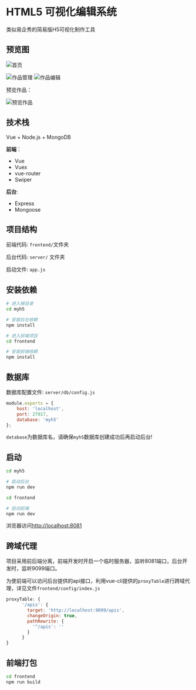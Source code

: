 # HTML5 可视化编辑系统
类似易企秀的简易版H5可视化制作工具

## 预览图



![首页](http://7xqwwf.com1.z0.glb.clouddn.com/h51.png)

![作品管理](http://7xqwwf.com1.z0.glb.clouddn.com/h52.png) ![作品编辑](http://7xqwwf.com1.z0.glb.clouddn.com/h53.png)

预览作品：

![预览作品](http://7xqwwf.com1.z0.glb.clouddn.com/GIF.gif)





## 技术栈

Vue + Node.js + MongoDB

**前端**：

* Vue
* Vuex
* vue-router
* Swiper

**后台**:

* Express
* Mongoose

## 项目结构

前端代码:  `frontend/`文件夹

后台代码: `server/` 文件夹

启动文件: `app.js`

## 安装依赖

```bash
# 进入根目录
cd myh5

# 安装后台依赖
npm install

# 进入前端项目
cd frontend

# 安装前端依赖
npm install
```

## 数据库

数据库配置文件: `server/db/config.js`

```javascript
module.exports = {
    host: 'localhost',
    port: 27017,
    database: 'myh5'
};
```

`database`为数据库名，请确保`myh5`数据库创建成功后再启动后台!

## 启动

```bash
cd myh5

# 启动后台
npm run dev

cd frontend

# 启动前端
npm run dev
```

浏览器访问[http://localhost:8081](http://localhost:8081)

## 跨域代理

项目采用前后端分离，前端开发时开启一个临时服务器，监听8081端口，后台开发时，监听9099端口。

为使前端可以访问后台提供的api接口，利用vue-cli提供的`proxyTable`进行跨域代理，详见文件`frontend/config/index.js`

```javascript
proxyTable: {
      '/apis': {
        target: 'http://localhost:9099/apis',
        changeOrigin: true,
        pathRewrite: {
          '^/apis': ''
        }
      }
}
```

## 前端打包

```bash
cd frontend
npm run build
```

